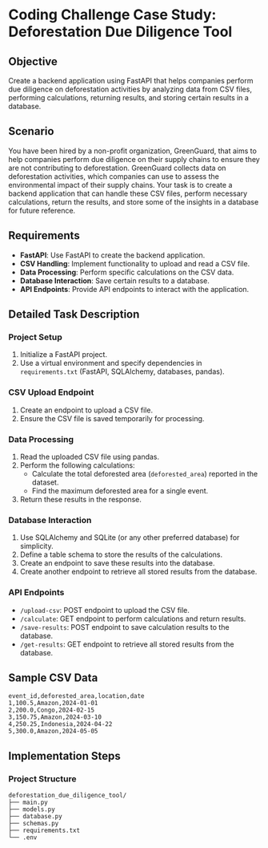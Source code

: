 # Coding Challenge Case Study: Deforestation Due Diligence Tool

## Objective
Create a backend application using FastAPI that helps companies perform due diligence on deforestation activities by analyzing data from CSV files, performing calculations, returning results, and storing certain results in a database.

## Scenario
You have been hired by a non-profit organization, GreenGuard, that aims to help companies perform due diligence on their supply chains to ensure they are not contributing to deforestation. GreenGuard collects data on deforestation activities, which companies can use to assess the environmental impact of their supply chains. Your task is to create a backend application that can handle these CSV files, perform necessary calculations, return the results, and store some of the insights in a database for future reference.

## Requirements
- **FastAPI**: Use FastAPI to create the backend application.
- **CSV Handling**: Implement functionality to upload and read a CSV file.
- **Data Processing**: Perform specific calculations on the CSV data.
- **Database Interaction**: Save certain results to a database.
- **API Endpoints**: Provide API endpoints to interact with the application.

## Detailed Task Description

### Project Setup
1. Initialize a FastAPI project.
2. Use a virtual environment and specify dependencies in `requirements.txt` (FastAPI, SQLAlchemy, databases, pandas).

### CSV Upload Endpoint
1. Create an endpoint to upload a CSV file.
2. Ensure the CSV file is saved temporarily for processing.

### Data Processing
1. Read the uploaded CSV file using pandas.
2. Perform the following calculations:
   - Calculate the total deforested area (`deforested_area`) reported in the dataset.
   - Find the maximum deforested area for a single event.
3. Return these results in the response.

### Database Interaction
1. Use SQLAlchemy and SQLite (or any other preferred database) for simplicity.
2. Define a table schema to store the results of the calculations.
3. Create an endpoint to save these results into the database.
4. Create another endpoint to retrieve all stored results from the database.

### API Endpoints
- `/upload-csv`: POST endpoint to upload the CSV file.
- `/calculate`: GET endpoint to perform calculations and return results.
- `/save-results`: POST endpoint to save calculation results to the database.
- `/get-results`: GET endpoint to retrieve all stored results from the database.

## Sample CSV Data
```csv
event_id,deforested_area,location,date
1,100.5,Amazon,2024-01-01
2,200.0,Congo,2024-02-15
3,150.75,Amazon,2024-03-10
4,250.25,Indonesia,2024-04-22
5,300.0,Amazon,2024-05-05
```

## Implementation Steps

### Project Structure
```
deforestation_due_diligence_tool/
├── main.py
├── models.py
├── database.py
├── schemas.py
├── requirements.txt
└── .env
```
